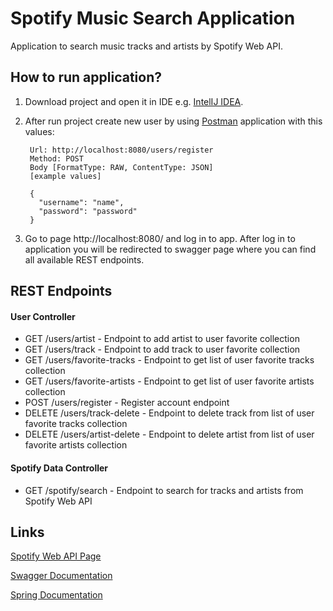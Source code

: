 # Spotify Music Search Application

Application to search music tracks and artists by Spotify Web API.

## How to run application?

1. Download project and open it in IDE e.g. [IntelIJ IDEA](https://www.jetbrains.com/idea/).
2. After run project create new user by using [Postman](https://www.getpostman.com/) application with this values:
   ````  
    Url: http://localhost:8080/users/register
    Method: POST
    Body [FormatType: RAW, ContentType: JSON] 
    [example values]
    
    {
      "username": "name",
      "password": "password"
    }
   ````

3. Go to page http://localhost:8080/ and log in to app. After log in to application you will be redirected to swagger page where
you can find all available REST endpoints.

## REST Endpoints

#### User Controller

* GET /users/artist - Endpoint to add artist to user favorite collection
* GET /users/track - Endpoint to add track to user favorite collection
* GET /users/favorite-tracks - Endpoint to get list of user favorite tracks collection
* GET /users/favorite-artists - Endpoint to get list of user favorite artists collection
* POST /users/register - Register account endpoint
* DELETE /users/track-delete - Endpoint to delete track from list of user favorite tracks collection
* DELETE /users/artist-delete - Endpoint to delete artist from list of user favorite artists collection

#### Spotify Data Controller

* GET /spotify/search - Endpoint to search for tracks and artists from Spotify Web API 


## Links

[Spotify Web API Page](https://developer.spotify.com/documentation/web-api/)

[Swagger Documentation](https://swagger.io/)

[Spring Documentation](https://spring.io/docs)